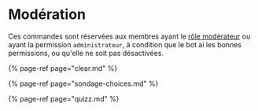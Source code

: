# Modération

Ces commandes sont réservées aux membres ayant le [rôle modérateur](../administration/config.md#role) ou ayant la permission `administrateur`, à condition que le bot ai les bonnes permissions, ou qu'elle ne soit pas désactivées.

{% page-ref page="clear.md" %}

{% page-ref page="sondage-choices.md" %}

{% page-ref page="quizz.md" %}



